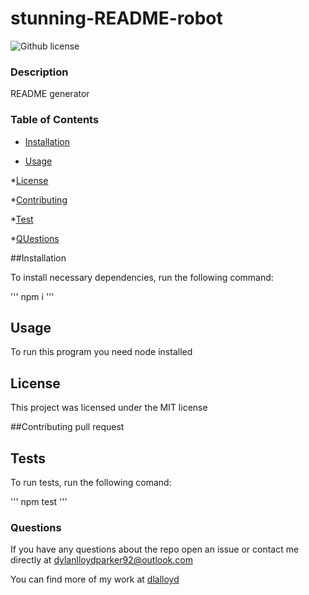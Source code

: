 # stunning-README-robot
  ![Github license](https://img.shields.io/badge/license-MIT)

  ### Description
 README generator

### Table of Contents

* [Installation](#installation)

* [Usage](#usage)

*[License](#license)


*[Contributing](#contributuing)

*[Test](#tests)

*[QUestions](#questions)


##Installation

To install necessary dependencies, run the following command:

'''
npm i
'''


## Usage
To run this program you need node installed

## License

This project was licensed under the MIT license

##Contributing
pull request

## Tests

To run tests, run the following comand:

'''
npm test
'''

### Questions 

 If you have any questions about the repo open an issue or contact me directly at dylanlloydparker92@outlook.com
 
 You can find more of my work at [dlalloyd](https://github.com/dlalloyd)


